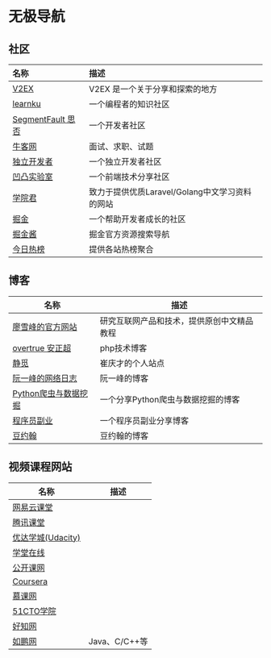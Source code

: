 # 无极导航

## 社区

| 名称                                           | 描述                                           |
| :--------------------------------------------- | :--------------------------------------------- |
| [V2EX](https://www.v2ex.com/)                  | V2EX 是一个关于分享和探索的地方                |
| [learnku](https://learnku.com/laravel)         | 一个编程者的知识社区                           |
| [SegmentFault 思否](https://segmentfault.com/) | 一个开发者社区                                 |
| [牛客网](https://www.nowcoder.com/)            | 面试、求职、试题                               |
| [独立开发者](https://indiehackers.net/)        | 一个独立开发者社区                             |
| [凹凸实验室](https://aotu.io/)                 | 一个前端技术分享社区                           |
| [学院君](https://xueyuanjun.com/)              | 致力于提供优质Laravel/Golang中文学习资料的网站 |
| [掘金](https://juejin.im/)                     | 一个帮助开发者成长的社区                       |
| [掘金酱](https://e.xitu.io/)                   | 掘金官方资源搜索导航                           |
| [今日热榜](https://tophub.today/)              | 提供各站热榜聚合                               |

## 博客

| 名称                                                         | 描述                                       |
| ------------------------------------------------------------ | ------------------------------------------ |
| [廖雪峰的官方网站](https://www.liaoxuefeng.com/)             | 研究互联网产品和技术，提供原创中文精品教程 |
| [overtrue 安正超](https://overtrue.me/)                      | php技术博客                                |
| [静觅](https://cuiqingcai.com/)                              | 崔庆才的个人站点                           |
| [阮一峰的网络日志](http://www.ruanyifeng.com/blog/archives.html) | 阮一峰的博客                               |
| [Python爬虫与数据挖掘](http://pdcfighting.com/)              | 一个分享Python爬虫与数据挖掘的博客         |
| [程序员副业](http://www.xiezuoguan.cn/)                      | 一个程序员副业分享博客                     |
| [豆约翰](https://www.songbo.info/)                           | 豆约翰的博客                               |

## 视频课程网站

| 名称                                      | 描述          |
| ----------------------------------------- | ------------- |
| [网易云课堂](https://study.163.com/)      |               |
| [腾讯课堂](https://ke.qq.com/)            |               |
| [优达学城(Udacity)](http://youdaxue.com/) |               |
| [学堂在线](https://next.xuetangx.com/)    |               |
| [公开课网](https://www.openke.net/)       |               |
| [Coursera](https://www.coursera.org/)     |               |
| [慕课网](https://www.imooc.com/)          |               |
| [51CTO学院](https://edu.51cto.com/)       |               |
| [好知网](http://www.howzhi.com/)          |               |
| [如鹏网](https://www.rupeng.com/)         | Java、C/C++等 |

